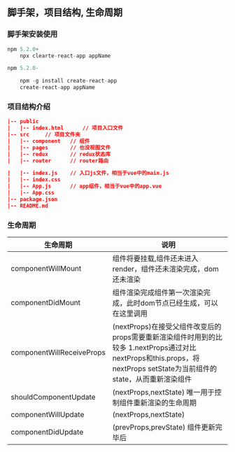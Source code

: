 脚手架，项目结构, 生命周期
-----------------------------------------

### 脚手架安装使用
```js
npm 5.2.0+
    npx clearte-react-app appName

npm 5.2.0-

    npm -g install create-react-app
    create-react-app appName
```

### 项目结构介绍

```json
|-- public
|   |-- index.html      // 项目入口文件
|-- src     // 项目文件夹
|   |-- component   // 组件
|   |-- pages       // 也没视图文件
|   |-- redux       // redux状态库
|   |-- router      // router路由

|   |-- index.js    // 入口js文件，相当于vue中的main.js
|   |-- index.css
|   |-- App.js      // app组件，相当于vue中的app.vue
|   |-- App.css
|-- package.json
|-- README.md
```


### 生命周期
|生命周期                   |说明        |
|--------------------------|-----------|
|componentWillMount        | 组件将要挂载,组件还未进入render，组件还未渲染完成，dom还未渲染|
|componentDidMount         | 组件渲染完成组件第一次渲染完成，此时dom节点已经生成，可以在这里调用|ajax请求，返回数据setState后组件会重新渲染|
|componentWillReceiveProps | (nextProps)在接受父组件改变后的props需要重新渲染组件时用到的比较多 1.nextProps通过对比nextProps和this.props，将nextProps setState为当前组件的state，从而重新渲染组件|
|shouldComponentUpdate     |(nextProps,nextState) 唯一用于控制组件重新渲染的生命周期|
|componentWillUpdate       | (nextProps,nextState)|
|componentDidUpdate        |(prevProps,prevState) 组件更新完毕后|